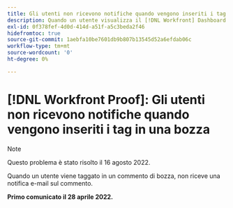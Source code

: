 ```yaml
---
title: Gli utenti non ricevono notifiche quando vengono inseriti i tag in una bozza
description: Quando un utente visualizza il [!DNL Workfront] Dashboard di prova, il [!UICONTROL Prove da gestire] e [!UICONTROL Prove in attesa di relazioni decisionali] mostra 0 rapporti nelle varie categorie (totale, nel tempo, ecc.).
exl-id: 0f378fef-4d0d-414d-a51f-a5c3beda2f46
hidefromtoc: true
source-git-commit: 1aebfa10be7601db9b807b13545d52a6efdab06c
workflow-type: tm+mt
source-wordcount: '0'
ht-degree: 0%

---
```


# [!DNL Workfront Proof]: Gli utenti non ricevono notifiche quando vengono inseriti i tag in una bozza

>[!NOTE]
>
>Questo problema è stato risolto il 16 agosto 2022.

Quando un utente viene taggato in un commento di bozza, non riceve una notifica e-mail sul commento.

**Primo comunicato il 28 aprile 2022.**
